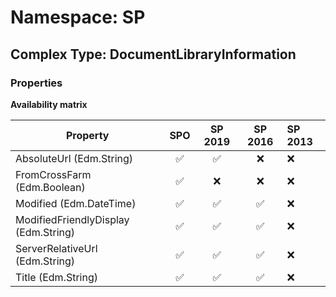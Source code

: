 # Namespace: SP

## Complex Type: DocumentLibraryInformation

### Properties

**Availability matrix**

Property | SPO | SP 2019 | SP 2016 | SP 2013
----------|:---:|:-------:|:-------:|:-------
AbsoluteUrl (Edm.String) | ✅ | ✅ | ❌ | ❌
FromCrossFarm (Edm.Boolean) | ✅ | ❌ | ❌ | ❌
Modified (Edm.DateTime) | ✅ | ✅ | ✅ | ❌
ModifiedFriendlyDisplay (Edm.String) | ✅ | ✅ | ✅ | ❌
ServerRelativeUrl (Edm.String) | ✅ | ✅ | ✅ | ❌
Title (Edm.String) | ✅ | ✅ | ✅ | ❌